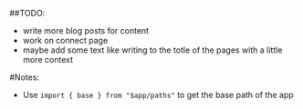 ##TODO:

- write more blog posts for content
- work on connect page
- maybe add some text like writing to the totle of the pages with a little more context

#Notes:

- Use `import { base } from "$app/paths"` to get the base path of the app
